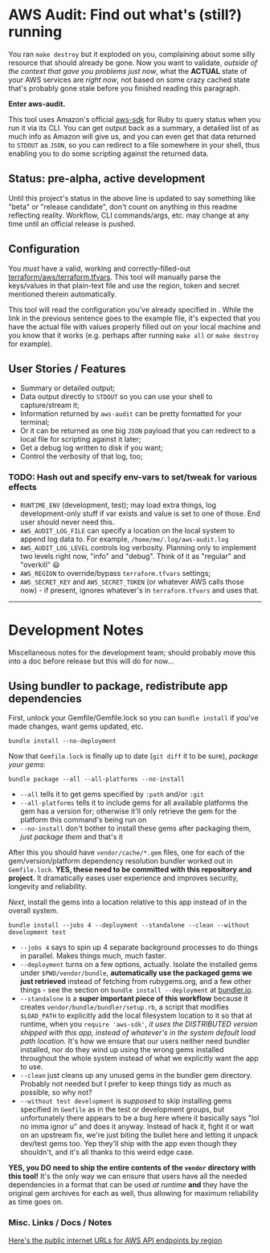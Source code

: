 # AWS Audit: Find out what's (still?) running

You ran `make destroy` but it exploded on you, complaining about some silly resource that should already be gone. Now you want to validate, *outside of the context that gave you problems just now*, what the __ACTUAL__ state of your AWS services are *right now*, not based on some crazy cached state that's probably gone stale before you finished reading this paragraph.

**Enter aws-audit.**

This tool uses Amazon's official [aws-sdk](https://github.com/aws/aws-sdk-ruby) for Ruby to query status when you run it via its CLI. You can get output back as a summary, a detailed list of as much info as Amazon will give us, and you can even get that data returned to `STDOUT` as `JSON`, so you can redirect to a file somewhere in your shell, thus enabling you to do some scripting against the returned data.

## Status: pre-alpha, active development

Until this project's status in the above line is updated to say something like "beta" or "release candidate", don't count on anything in this readme reflecting reality. Workflow, CLI commands/args, etc. may change at any time until an official release is pushed.

## Configuration

You *must* have a valid, working and correctly-filled-out [terraform/aws/terraform.tfvars](../../terraform/aws/terraform.tfvars.example). This tool will manually parse the keys/values in that plain-text file and use the region, token and secret mentioned therein automatically.

This tool will read the configuration you've already specified in . While the link in the previous sentence goes to the example file, it's expected that you have the actual file with values properly filled out on your local machine and you know that it works (e.g. perhaps after running `make all` or `make destroy` for example).

## User Stories / Features

+ Summary or detailed output;
+ Data output directly to `STDOUT` so you can use your shell to capture/stream it;
+ Information returned by `aws-audit` can be pretty formatted for your terminal;
+ Or it can be returned as one big `JSON` payload that you can redirect to a local file for scripting against it later;
+ Get a debug log written to disk if you want;
+ Control the verbosity of that log, too;

### TODO: Hash out and specify env-vars to set/tweak for various effects

+ `RUNTIME_ENV` (development, test); may load extra things, log development-only stuff if var exists and value is set to one of those. End user should never need this.
+ `AWS_AUDIT_LOG_FILE` can specify a location on the local system to append log data to. For example, `/home/me/.log/aws-audit.log`
+ `AWS_AUDIT_LOG_LEVEL` controls log verbosity. Planning only to implement two levels right now, "info" and "debug". Think of it as "regular" and "overkill" :smiley:
+ `AWS_REGION` to override/bypass `terraform.tfvars` settings;
+ `AWS_SECRET_KEY` and `AWS_SECRET_TOKEN` (or whatever AWS calls those now) - if present, ignores whatever's in `terraform.tfvars` and uses that.

----------

# Development Notes

Miscellaneous notes for the development team; should probably move this into a doc before release but this will do for now...

## Using bundler to package, redistribute app dependencies

First, unlock your Gemfile/Gemfile.lock so you can `bundle install` if you've made changes, want gems updated, etc.

```
bundle install --no-deployment
```

Now that `Gemfile.lock` is finally up to date (`git diff` it to be sure), *package your gems*:

```
bundle package --all --all-platforms --no-install
```

+ `--all` tells it to get gems specified by `:path` and/or `:git`
+ `--all-platforms` tells it to include gems for all available platforms the gem has a version for; otherwise it'll only retrieve the gem for the platform this command's being run on
+ `--no-install` don't bother to install these gems after packaging them, *just package them* and that's it

After this you should have `vendor/cache/*.gem` files, one for each of the gem/version/platform dependency resolution bundler worked out in `Gemfile.lock`. **YES, these need to be committed with this repository and project.** It dramatically eases user experience and improves security, longevity and reliability.

*Next*, install the gems into a location relative to this app instead of in the overall system.

```
bundle install --jobs 4 --deployment --standalone --clean --without development test
```

+ `--jobs 4` says to spin up 4 separate background processes to do things in parallel. Makes things much, much faster.
+ `--deployment` turns on a few options, actually. Isolate the installed gems under `$PWD/vendor/bundle`, **automatically use the packaged gems we just retrieved** instead of fetching from rubygems.org, and a few other things - see the section on `bundle install --deployment` at [bundler.io](http://bundler.io/v1.12/bundle_install.html).
+ `--standalone` is a **super important piece of this workflow** because it creates `vendor/bundle/bundler/setup.rb`, a script that modifies `$LOAD_PATH` to explicitly add the local filesystem location to it so that at runtime, when you `require 'aws-sdk'`, *it uses the DISTRIBUTED version shipped with this app, instead of whatever's in the system default load path location.* It's how we ensure that our users neither need bundler installed, nor do they wind up using the wrong gems installed throughout the whole system instead of what we explicitly want the app to use.
+ `--clean` just cleans up any unused gems in the bundler gem directory. Probably not needed but I prefer to keep things tidy as much as possible, so why not?
+ `--without test development` is *supposed* to skip installing gems specified in `Gemfile` as in the test or development groups, but unfortunately there appears to be a bug here where it basically says "lol no imma ignor u" and does it anyway. Instead of hack it, fight it or wait on an upstream fix, we're just biting the bullet here and letting it unpack dev/test gems too. Yep they'll ship with the app even though they shouldn't, and it's all thanks to this weird edge case.

**YES, you DO need to ship the entire contents of the `vendor` directory with this tool!** It's the only way we can ensure that users have all the needed dependencies in a format that can be used _at runtime_ **and** they have the original gem archives for each as well, thus allowing for maximum reliability as time goes on.

### Misc. Links / Docs / Notes

[Here's the public internet URLs for AWS API endpoints by region](http://docs.aws.amazon.com/general/latest/gr/rande.html)
